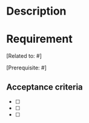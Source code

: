 # Description

<task description>

# Requirement

[Related to: #<number>]

<if needed>
[Prerequisite: #<number>]

## Acceptance criteria

- [ ] <acceptance criteria>
- [ ] <acceptance criteria>
- [ ] <acceptance criteria>